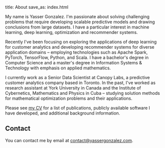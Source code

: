 title: About
save_as: index.html

My name is Yasser Gonzalez. I'm passionate about solving challenging
problems that require developing scalable predictive models and
drawing conclusions from large datasets. I have a particular interest
in machine learning, deep learning, optimization and recommender systems.

Recently I've been focusing on exploring the applications of deep
learning for customer analytics and developing recommender systems for
diverse application domains &ndash; employing technologies such as
Apache Spark, PyTorch, TensorFlow, Python, and Scala. I have a
bachelor's degree in Computer Science and a master's degree in
Information Systems & Technology with emphasis on applied mathematics.

I currently work as a Senior Data Scientist at Canopy Labs, a predictive
customer analytics company based in Toronto. In the past, I've worked
as research assistant at York University in Canada and the Institute
of Cybernetics, Mathematics and Physics in Cuba &ndash; studying solution
methods for mathematical optimization problems and their applications.

Please see [my CV](cv/) for a list of publications, publicly available
software I have developed, and additional background information.

## Contact

You can contact me by email at <contact@yassergonzalez.com>.
